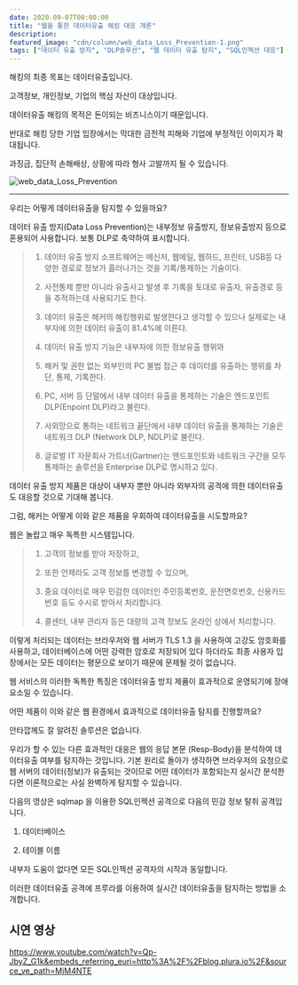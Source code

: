 ```yaml
---
date: 2020-09-07T00:00:00
title: "웹을 통한 데이터유출 해킹 대응 개론"
description: 
featured_image: "cdn/column/web_data_Loss_Prevention-1.png"
tags: ["데이터 유출 방지", "DLP솔루션", "웹 데이터 유출 탐지", "SQL인젝션 대응"]
---
```


해킹의 최종 목표는 데이터유출입니다.

고객정보, 개인정보, 기업의 핵심 자산이 대상입니다.

데이터유출 해킹의 목적은 돈이되는 비즈니스이기 때문입니다.

반대로 해킹 당한 기업 입장에서는 막대한 금전적 피해와 기업에 부정적인 이미지가 확대됩니다.

과징금, 집단적 손해배상, 상황에 따라 형사 고발까지 될 수 있습니다.

![web_data_Loss_Prevention](https://blog.plura.io/cdn/column/web_data_Loss_Prevention-1.png)
<!--more-->
---
 

우리는 어떻게 데이터유출을 탐지할 수 있을까요?

데이터 유출 방지(Data Loss Prevention)는 내부정보 유출방지, 정보유출방지 등으로 혼용되어 사용합니다. 보통 DLP로 축약하여 표시합니다.

> 1) 데이터 유출 방지 소프트웨어는 메신저, 웹메일, 웹하드, 프린터, USB등 다양한 경로로 정보가 흘러나가는 것을 기록/통제하는 기술이다.
> 
> 2) 사전통제 뿐만 아니라 유출사고 발생 후 기록을 토대로 유출자, 유출경로 등을 추적하는데 사용되기도 한다.
> 
> 3) 데이터 유출은 해커의 해킹행위로 발생한다고 생각할 수 있으나 실제로는 내부자에 의한 데이터 유출이 81.4%에 이른다.
> 
> 4) 데이터 유출 방지 기능은 내부자에 의한 정보유출 행위와
> 
> 5) 해커 및 권한 없는 외부인의 PC 불법 접근 후 데이터를 유출하는 행위를 차단, 통제, 기록한다.
> 
> 6) PC, 서버 등 단말에서 내부 데이터 유출을 통제하는 기술은 엔드포인트 DLP(Enpoint DLP)라고 불린다.
> 
> 7) 사외망으로 통하는 네트워크 끝단에서 내부 데이터 유출을 통제하는 기술은 네트워크 DLP (Network DLP, NDLP)로 불린다.
> 
> 8) 글로벌 IT 자문회사 가트너(Gartner)는 엔드포인트와 네트워크 구간을 모두 통제하는 솔루션을 Enterprise DLP로 명시하고 있다.

데이터 유출 방지 제품은 대상이 내부자 뿐만 아니라 외부자의 공격에 의한 데이터유출도 대응할 것으로 기대해 봅니다.

그럼, 해커는 어떻게 이와 같은 제품을 우회하여 데이터유출을 시도할까요?

웹은 놀랍고 매우 독특한 시스템입니다.

> 1) 고객의 정보를 받아 저장하고,
> 
> 2) 또한 언제라도 고객 정보를 변경할 수 있으며,
> 
> 3) 중요 데이터로 매우 민감한 데이터인 주민등록번호, 운전면호번호, 신용카드번호 등도 수시로 받아서 처리합니다.
> 
> 4) 콜센터, 내부 관리자 등은 대량의 고객 정보도 온라인 상에서 처리합니다.

이렇게 처리되는 데이터는 브라우저와 웹 서버가 TLS 1.3 을 사용하여 고강도 암호화를 사용하고, 데이터베이스에 어떤 강력한 암호로 저장되어 있다 하더라도 최종 사용자 입장에서는 모든 데이터는 평문으로 보이기 때문에 문제될 것이 없습니다.

웹 서비스의 이러한 독특한 특징은 데이터유출 방지 제품이 효과적으로 운영되기에 장애 요소일 수 있습니다.

어떤 제품이 이와 같은 웹 환경에서 효과적으로 데이터유출 탐지를 진행할까요?

안타깝께도 잘 알려진 솔루션은 없습니다.

 

우리가 할 수 있는 다른 효과적인 대응은 웹의 응답 본문 (Resp-Body)을 분석하여 데이터유출 여부를 탐지하는 것입니다. 기본 원리로 돌아가 생각하면 브라우저의 요청으로 웹 서버의 데이터(정보)가 유출되는 것이므로 어떤 데이터가 포함되는지 실시간 분석한다면 이론적으로는 사실 완벽하게 탐지할 수 있습니다.

 

다음의 영상은 sqlmap 을 이용한 SQL인젝션 공격으로 다음의 민감 정보 탈취 공격입니다.

  1) 데이터베이스

  2) 테이블 이름

 

내부자 도움이 없다면 모든 SQL인젝션 공격자의 시작과 동일합니다.

이러한 데이터유출 공격에 프루라를 이용하여 실시간 데이터유출을 탐지하는 방법을 소개합니다.

## 시연 영상
https://www.youtube.com/watch?v=Qp-JbyZ_G1k&embeds_referring_euri=http%3A%2F%2Fblog.plura.io%2F&source_ve_path=MjM4NTE
